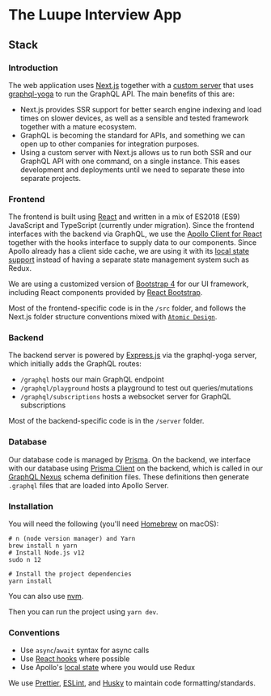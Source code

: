 # The Luupe Interview App

## Stack

### Introduction

The web application uses [Next.js](https://nextjs.org/) together with a [custom server](https://nextjs.org/docs/advanced-features/custom-server)
that uses [graphql-yoga](https://github.com/prisma-labs/graphql-yoga) to run the GraphQL API. The main benefits of this are:

- Next.js provides SSR support for better search engine indexing and load times on slower devices, as well as a sensible and tested framework
  together with a mature ecosystem.
- GraphQL is becoming the standard for APIs, and something we can open up to other companies for integration purposes.
- Using a custom server with Next.js allows us to run both SSR and our GraphQL API with one command, on a single instance. This
  eases development and deployments until we need to separate these into separate projects.

### Frontend

The frontend is built using [React](https://reactjs.org/) and written in a mix of ES2018 (ES9) JavaScript and TypeScript (currently under migration).
Since the frontend interfaces with the backend via GraphQL, we use the [Apollo Client for React](https://www.apollographql.com/docs/react/)
together with the hooks interface to supply data to our components. Since Apollo already has a client side cache, we are
using it with its [local state support](https://www.apollographql.com/docs/tutorial/local-state/) instead of having a
separate state management system such as Redux.

We are using a customized version of [Bootstrap 4](https://getbootstrap.com/) for our UI framework, including React components
provided by [React Bootstrap](https://react-bootstrap.github.io/).

Most of the frontend-specific code is in the `/src` folder, and follows the Next.js folder structure conventions mixed with [`Atomic Design`](https://bradfrost.com/blog/post/atomic-web-design/).

### Backend

The backend server is powered by [Express.js](https://expressjs.com/) via the graphql-yoga server, which initially adds
the GraphQL routes:

- `/graphql` hosts our main GraphQL endpoint
- `/graphql/playground` hosts a playground to test out queries/mutations
- `/graphql/subscriptions` hosts a websocket server for GraphQL subscriptions

Most of the backend-specific code is in the `/server` folder.

### Database

Our database code is managed by [Prisma](https://github.com/prisma/prisma). On the backend, we interface with our database using [Prisma Client](https://github.com/prisma/prisma-client-js) on the backend, which is called in our
[GraphQL Nexus](https://nexus.js.org/) schema definition files. These definitions then generate `.graphql` files that are loaded into Apollo Server.

### Installation

You will need the following (you'll need [Homebrew](https://brew.sh/) on macOS):

```shell
# n (node version manager) and Yarn
brew install n yarn
# Install Node.js v12
sudo n 12

# Install the project dependencies
yarn install
```

You can also use [nvm](https://github.com/nvm-sh/nvm).

Then you can run the project using `yarn dev`.

### Conventions

- Use `async`/`await` syntax for async calls
- Use [React hooks](https://reactjs.org/docs/hooks-intro.html) where possible
- Use Apollo's [local state](https://www.apollographql.com/docs/tutorial/local-state/) where you would use Redux

We use [Prettier](https://prettier.io/), [ESLint](https://eslint.org/), and [Husky](https://github.com/typicode/husky) to maintain code formatting/standards.
